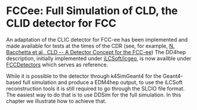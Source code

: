 
# FCCee: Full Simulation of CLD, the CLID detector for FCC

An adaptation of the CLIC detector for FCC-ee has been implemented and made available for tests at the times of the CDR
(see, for example, [N. Bacchetta et al., CLD -- A Detector Concept for the FCC-ee](https://arxiv.org/abs/1911.12230))
The DD4hep description, initially implemented under [iLCSoft/lcgeo](https://github.com/iLCSoft/lcgeo/tree/master/FCCee/compact), is now
availble under [FCCDetectors](https://github.com/HEP-FCC/FCCDetectors/tree/main/Detector/DetFCCeeCLD) which serves as reference.

While it is possible to the detector through k4SimGeant4 for the Geant4-based full simulation and produce a EDM4hep output,
to use the iLCSoft reconstruction tools it is still required to go through the SLCIO file format.
The easiest way to do that is to use DDSim for the full simulation.
In this chapter we illustrate how to achieve that.


